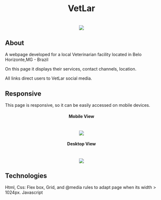 <h1 align="center">VetLar</h1>

<h1 align="center"><img src="https://ik.imagekit.io/cnbmdh4b9w/ezgif.com-gif-maker__7__-veKQDZIQ.gif?ik-sdk-version=javascript-1.4.3&updatedAt=1655594707483"/></h1>


<h2>About</h2>

A webpage developed for a local Veterinarian facility located in Belo Horizonte,MG - Brazil

<p>On this page it displays their services, contact channels, location.
</p>
<p>All links direct users to VetLar social media.</p>


<h2>Responsive</h2>

This page is responsive, so it can be easily accessed on mobile devices.
<h4 align="center">Mobile View</h4>

<h1 align="center"><img src="https://ik.imagekit.io/cnbmdh4b9w/VetLar_Mobile_vYRaZMAXS.png?ik-sdk-version=javascript-1.4.3&updatedAt=1655594870329"/></h1>

<h4 align="center">Desktop View</h4>

<h1 align="center"><img src="https://ik.imagekit.io/cnbmdh4b9w/VetLar_Desktop_OTB3wv2ic.png?ik-sdk-version=javascript-1.4.3&updatedAt=1655594870361"/></h1>



<h2>Technologies</h2>
Html, 
Css: Flex box, Grid, and @media rules to adapt page when its width > 1024px. 
Javascript